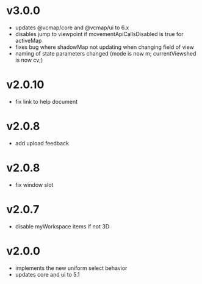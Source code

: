 # v3.0.0

- updates @vcmap/core and @vcmap/ui to 6.x
- disables jump to viewpoint if movementApiCallsDisabled is true for activeMap
- fixes bug where shadowMap not updating when changing field of view
- naming of state parameters changed (mode is now m; currentViewshed is now cv;)

# v2.0.10

- fix link to help document

# v2.0.8

- add upload feedback

# v2.0.8

- fix window slot

# v2.0.7

- disable myWorkspace items if not 3D

# v2.0.0

- implements the new uniform select behavior
- updates core and ui to 5.1
